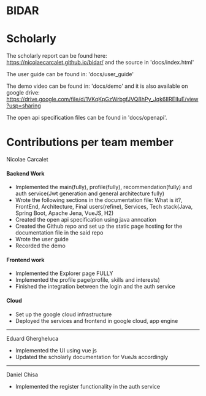 # BIDAR

# Scholarly
The scholarly report can be found here: https://nicolaecarcalet.github.io/bidar/ and the source in 'docs/index.html'

The user guide can be found in: 'docs/user_guide'

The demo video can be found in: 'docs/demo' and it is also available on google drive: https://drive.google.com/file/d/1VKqKpGzWrbgfJVQ8hPy_Jqk6IIREIIuE/view?usp=sharing

The open api specification files can be found in 'docs/openapi'.

# Contributions per team member
Nicolae Carcalet  
#### Backend Work
* Implemented the main(fully), profile(fully), recommendation(fully) and auth service(Jwt generation and general architecture fully)
* Wrote the following sections in the documentation file: What is it?, FrontEnd, Architecture, Final users(refine), Services, Tech stack(Java, Spring Boot, Apache Jena, VueJS, H2)
* Created the open api specification using java annoation
* Created the Github repo and set up the static page hosting for the documentation file in the said repo
* Wrote the user guide 
* Recorded the demo
#### Frontend work
* Implemented the Explorer page FULLY
* Implemented the profile page(profile, skills and interests)
* Finished the integration between the login and the auth service
#### Cloud
* Set up the google cloud infrastructure
* Deployed the services and frontend in google cloud, app engine

***
Eduard Ghergheluca
* Implemented the UI using vue js
* Updated the scholarly documentation for VueJs accordingly

***
Daniel Chisa
* Implemented the register functionality in the auth service
